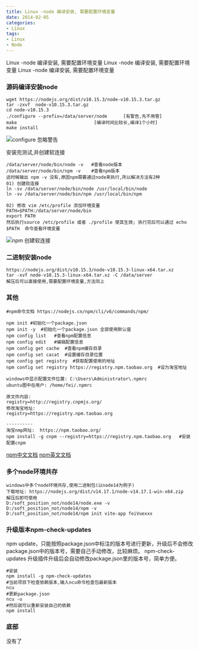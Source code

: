 ```yaml
---
title: Linux -node 编译安装, 需要配置环境变量
date: 2014-02-05
categories: 
- Linux
tags:
- Linux
- Node
---
```


Linux -node 编译安装, 需要配置环境变量
Linux -node 编译安装, 需要配置环境变量
Linux -node 编译安装, 需要配置环境变量

<!-- more -->

### 源码编译安装node

```shell
wget https://nodejs.org/dist/v10.15.3/node-v10.15.3.tar.gz
tar -zxvf  node-v10.15.3.tar.gz
cd node-v10.15.3
./configure --prefix=/data/server/node      [有警告,先不用管]
make                             [编译时间比较长,编译1个小时]
make install
```

![configure 忽略警告](/img/ubuntu/node/warning.png "configure 忽略警告")

安装完测试,并创建软连接

```shell
/data/server/node/bin/node -v   #查看node版本
/data/server/node/bin/npm -v    #查看npm版本
这时候输出 npm -v 没有,原因npm需要通过node来执行,所以解决方法有2种
01) 创建软连接
ln -sv /data/server/node/bin/node /usr/local/bin/node
ln -sv /data/server/node/bin/npm /usr/local/bin/npm

02) 修改 vim /etc/profile 添加环境变量
PATH=$PATH:/data/server/node/bin
export PATH
然后执行source /etc/profile 或者 ./profile 使其生效; 执行完后可以通过 echo $PATH  命令查看环境变量
```

![npm  创建软连接](/img/ubuntu/node/npm_ln.png "npm  创建软连接")

### 二进制安装node

```shell
https://nodejs.org/dist/v10.15.3/node-v10.15.3-linux-x64.tar.xz
tar -xvf node-v10.15.3-linux-x64.tar.xz -C /data/server
解压后可以直接使用,需要配置环境变量,方法同上
```

### 其他

```shell
#npm命令文档 https://nodejs.cn/npm/cli/v6/commands/npm/

npm init #初始化一个package.json
npm init -y  #初始化一个package.json 全部使用默认值
npm config list   #查看npm配置信息
npm config edit   #编辑配置信息
npm config get cache  #查看npm缓存目录
npm config set cacat  #设置缓存目录位置
npm config get registry  #获取配置使用的地址
npm config set registry https://registry.npm.taobao.org  #设为淘宝地址

windows中显示配置文件位置: C:\Users\Administrator\.npmrc 
ubuntu图中在用户: /home/fei/.npmrc

原文件内容:
registry=http://registry.cnpmjs.org/
修改淘宝地址:
registry=https://registry.npm.taobao.org

----------
淘宝nmp网址:  https://npm.taobao.org/
npm install -g cnpm --registry=https://registry.npm.taobao.org   #安装配置cnpm
```

 [npm中文文档](https://nodejs.cn/npm/cli/v6/commands/npm/ "npm中文文档")
 [npm英文文档](https://docs.npmjs.com/cli/v6/commands/npm "npm英文文档")

### 多个node环境共存

```shell
windows中多个node环境共存,使用二进制包(以node14为例子)
下载地址: https://nodejs.org/dist/v14.17.1/node-v14.17.1-win-x64.zip
解压后即可使用
D:/soft_position_not/node14/node.exe -v
D:/soft_position_not/node14/npm -v
D:/soft_position_not/node14/npm init vite-app feiVuexxx
```

### 升级版本npm-check-updates

npm update，只能按照package.json中标注的版本号进行更新，升级后不会修改package.json中的版本号，需要自己手动修改，比较麻烦。
npm-check-updates 升级插件升级后会自动修改package.json里的版本号，简单方便。

```shell
#安装
npm install -g npm-check-updates
#当前项目下检查依赖版本,输入ncu命令检查包最新版本
ncu
#更新package.json
ncu -u
#然后就可以重新安装自己的依赖
npm install
```



### 底部

没有了


